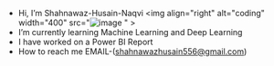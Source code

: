 - Hi, I’m Shahnawaz-Husain-Naqvi
  <img align="right" alt="coding" width="400" src="![image](https://github.com/Shahnawaz-Husain-Naqvi/Shahnawaz-Husain-Naqvi/assets/157488204/7b04c3bd-6eec-4239-b35b-46e8d0cb5daf")
" >
- I’m currently learning Machine Learning and Deep Learning
- I have worked on a Power BI Report 
- How to reach me EMAIL-(shahnawazhusain556@gmail.com)



